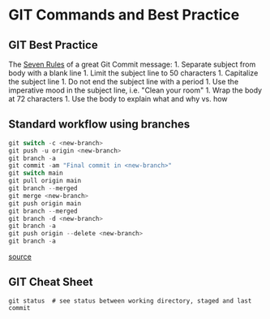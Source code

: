 # GIT Commands and Best Practice

## GIT Best Practice

The [Seven Rules](https://cbea.ms/git-commit/#seven-rules) of a great Git Commit message:
    1. Separate subject from body with a blank line
    1. Limit the subject line to 50 characters
    1. Capitalize the subject line
    1. Do not end the subject line with a period
    1. Use the imperative mood in the subject line, i.e. "Clean your room"
    1. Wrap the body at 72 characters
    1. Use the body to explain what and why vs. how


## Standard workflow using branches

```PowerShell
git switch -c <new-branch>
git push -u origin <new-branch>
git branch -a
git commit -am "Final commit in <new-branch>"
git switch main
git pull origin main
git branch --merged
git merge <new-branch>
git push origin main
git branch --merged
git branch -d <new-branch>
git branch -a
git push origin --delete <new-branch>
git branch -a
```
[source](https://youtu.be/HVsySz-h9r4?feature=shared&t=1270)

## GIT Cheat Sheet

```Shell
git status  # see status between working directory, staged and last commit
```
